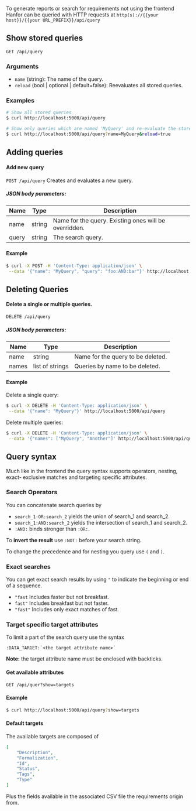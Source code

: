 To generate reports or search for requirements not using the frontend Hanfor can be queried with HTTP requests at 
`http(s)://{{your host}}/{{your URL_PREFIX}}/api/query`

## Show stored queries
`GET /api/query`

### Arguments 
* `name` (string): The name of the query.
* `reload` (bool | optional | default=false): Reevaluates all stored queries.

### Examples
```bash
# Show all stored queries
$ curl http://localhost:5000/api/query

# Show only queries which are named 'MyQuery' and re-evaluate the stored query 
$ curl http://localhost:5000/api/query?name=MyQuery&reload=true
```

## Adding queries
#### Add new query
`POST /api/query`
Creates and evaluates a new query. 
##### JSON body parameters:
| Name| Type | Description |
|---|---|---|
| name | string | Name for the query. Existing ones will be overridden. |
| query | string | The search query. |

#### Example
```bash
$ curl -X POST -H 'Content-Type: application/json' \
 --data '{"name": "MyQuery", "query": "foo:AND:bar"}' http://localhost:5000/api/query
```

## Deleting Queries
#### Delete a single or multiple queries.
`DELETE /api/query`
##### JSON body parameters:
| Name| Type | Description |
|---|---|---|
| name | string | Name for the query to be deleted.|
| names | list of strings | Queries by name to be deleted. |

#### Example
Delete a single query:
```bash
$ curl -X DELETE -H 'Content-Type: application/json' \
 --data '{"name": "MyQuery"}' http://localhost:5000/api/query
```
Delete multiple queries:
```bash
$ curl -X DELETE -H 'Content-Type: application/json' \
 --data '{"names": ["MyQuery", "Another"]' http://localhost:5000/api/query
```

## Query syntax
Much like in the frontend the query syntax supports operators, nesting, exact- exclusive matches and targeting 
specific attributes.

### Search Operators
You can concatenate search queries by

* `search_1:OR:search_2` yields the union of search_1 and search_2.
* `search_1:AND:search_2` yields the intersection of search_1 and search_2.
* `:AND:` binds stronger than `:OR:`.

To **invert the result** use `:NOT:` before your search string.

To change the precedence and for nesting you query use `(` and `)`.

### Exact searches
You can get exact search results by using `"` to indicate the beginning or end of a sequence.

* `"fast` Includes faster but not breakfast.
* `fast"` Includes breakfast but not faster.
* `"fast"` Includes only exact matches of fast.

### Target specific target attributes
To limit a part of the search query use the syntax

    :DATA_TARGET:`<the target attribute name>`

**Note:** the target attribute name must be enclosed with backticks. 
#### Get available attributes
`GET /api/quer?show=targets`
#### Example
```bash
$ curl http://localhost:5000/api/query?show=targets
```
#### Default targets
The available targets are composed of
```json
[
    "Description",
    "Formalization",
    "Id",
    "Status",
    "Tags",
    "Type"
]
```
Plus the fields available in the associated CSV file the requirements origin from.
